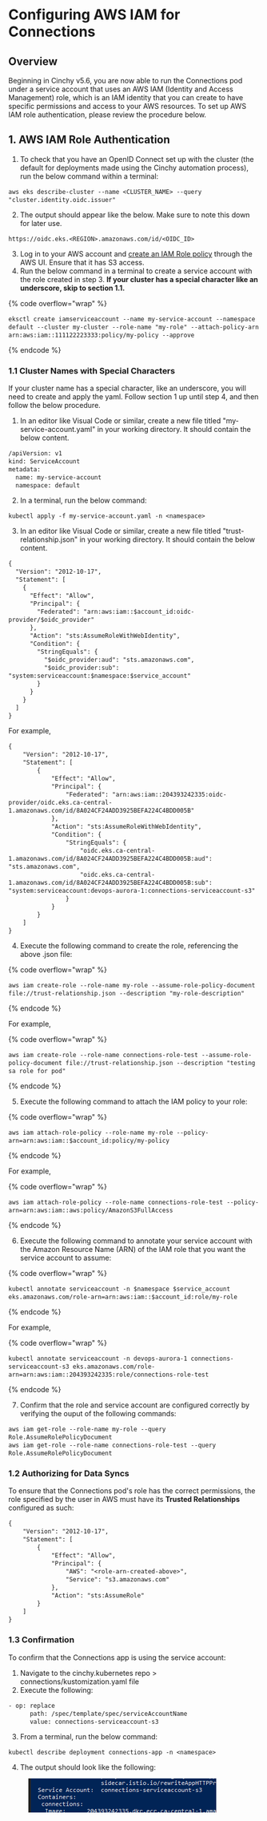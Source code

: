 # Configuring AWS IAM for Connections

## Overview

Beginning in Cinchy v5.6, you are now able to run the Connections pod under a service account that uses an AWS IAM (Identity and Access Management) role, which is an IAM identity that you can create to have specific permissions and access to your AWS resources. To set up AWS IAM role authentication, please review the procedure below.

## 1. AWS IAM Role Authentication

1. To check that you have an OpenID Connect set up with the cluster (the default for deployments made using the Cinchy automation process), run the below command within a terminal:

```
aws eks describe-cluster --name <CLUSTER_NAME> --query "cluster.identity.oidc.issuer"
```

2. The output should appear like the below. Make sure to note this down for later use.

```
https://oidc.eks.<REGION>.amazonaws.com/id/<OIDC_ID>
```

3. Log in to your AWS account and [create an IAM Role policy](https://docs.aws.amazon.com/IAM/latest/UserGuide/access\_policies\_create.html) through the AWS UI. Ensure that it has S3 access.
4. Run the below command in a terminal to create a service account with the role created in step 3. **If your cluster has a special character like an underscore, skip to section 1.1.**

{% code overflow="wrap" %}
```
eksctl create iamserviceaccount --name my-service-account --namespace default --cluster my-cluster --role-name "my-role" --attach-policy-arn arn:aws:iam::111122223333:policy/my-policy --approve
```
{% endcode %}

### 1.1 Cluster Names with Special Characters

If your cluster name has a special character, like an underscore, you will need to create and apply the yaml. Follow section 1 up until step 4, and then follow the below procedure.

1. In an editor like Visual Code or similar, create a new file titled "my-service-account.yaml" in your working directory. It should contain the below content.

```
/apiVersion: v1
kind: ServiceAccount
metadata:
  name: my-service-account
  namespace: default
```

2. In a terminal, run the below command:

```
kubectl apply -f my-service-account.yaml -n <namespace>
```

3. In an editor like Visual Code or similar, create a new file titled "trust-relationship.json" in your working directory. It should contain the below content.

```
{
  "Version": "2012-10-17",
  "Statement": [
    {
      "Effect": "Allow",
      "Principal": {
        "Federated": "arn:aws:iam::$account_id:oidc-provider/$oidc_provider"
      },
      "Action": "sts:AssumeRoleWithWebIdentity",
      "Condition": {
        "StringEquals": {
          "$oidc_provider:aud": "sts.amazonaws.com",
          "$oidc_provider:sub": "system:serviceaccount:$namespace:$service_account"
        }
      }
    }
  ]
}

```

For example,&#x20;

```
{
    "Version": "2012-10-17",
    "Statement": [
        {
            "Effect": "Allow",
            "Principal": {
                "Federated": "arn:aws:iam::204393242335:oidc-provider/oidc.eks.ca-central-1.amazonaws.com/id/8A024CF24ADD3925BEFA224C4BDD005B"
            },
            "Action": "sts:AssumeRoleWithWebIdentity",
            "Condition": {
                "StringEquals": {
                    "oidc.eks.ca-central-1.amazonaws.com/id/8A024CF24ADD3925BEFA224C4BDD005B:aud": "sts.amazonaws.com",
                    "oidc.eks.ca-central-1.amazonaws.com/id/8A024CF24ADD3925BEFA224C4BDD005B:sub": "system:serviceaccount:devops-aurora-1:connections-serviceaccount-s3"
                }
            }
        }
    ]
}

```

4. Execute the following command to create the role, referencing the above .json file:

{% code overflow="wrap" %}
```
aws iam create-role --role-name my-role --assume-role-policy-document file://trust-relationship.json --description "my-role-description"
```
{% endcode %}

For example,

{% code overflow="wrap" %}
```
aws iam create-role --role-name connections-role-test --assume-role-policy-document file://trust-relationship.json --description "testing sa role for pod"
```
{% endcode %}

5. Execute the following command to attach the IAM policy to your role:

{% code overflow="wrap" %}
```
aws iam attach-role-policy --role-name my-role --policy-arn=arn:aws:iam::$account_id:policy/my-policy
```
{% endcode %}

For example,

{% code overflow="wrap" %}
```
aws iam attach-role-policy --role-name connections-role-test --policy-arn=arn:aws:iam::aws:policy/AmazonS3FullAccess
```
{% endcode %}

6. Execute the following command to annotate your service account with the Amazon Resource Name (ARN) of the IAM role that you want the service account to assume:

{% code overflow="wrap" %}
```
kubectl annotate serviceaccount -n $namespace $service_account eks.amazonaws.com/role-arn=arn:aws:iam::$account_id:role/my-role
```
{% endcode %}

For example,

{% code overflow="wrap" %}
```
kubectl annotate serviceaccount -n devops-aurora-1 connections-serviceaccount-s3 eks.amazonaws.com/role-arn=arn:aws:iam::204393242335:role/connections-role-test
```
{% endcode %}

7. Confirm that the role and service account are configured correctly by verifying the ouput of the following commands:

```
aws iam get-role --role-name my-role --query Role.AssumeRolePolicyDocument
aws iam get-role --role-name connections-role-test --query Role.AssumeRolePolicyDocument
```

### 1.2 Authorizing for Data Syncs

To ensure that the Connections pod's role has the correct permissions, the role specified by the user in AWS must have its **Trusted Relationships** configured as such:

```
{
	"Version": "2012-10-17",
	"Statement": [
		{
			"Effect": "Allow",
			"Principal": {
				"AWS": "<role-arn-created-above>",
				"Service": "s3.amazonaws.com"
			},
			"Action": "sts:AssumeRole"
		}
	]
}
```

### 1.3 Confirmation

To confirm that the Connections app is using the service account:

1. Navigate to the cinchy.kubernetes repo > connections/kustomization.yaml file
2. Execute the following:

```
- op: replace
      path: /spec/template/spec/serviceAccountName
      value: connections-serviceaccount-s3
```

3. From a terminal, run the below command:

```
kubectl describe deployment connections-app -n <namespace>
```

4. The output should look like the following:

<figure><img src="../../../.gitbook/assets/image (513).png" alt=""><figcaption></figcaption></figure>
